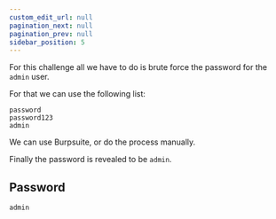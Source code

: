 ```yaml
---
custom_edit_url: null
pagination_next: null
pagination_prev: null
sidebar_position: 5
---
```


For this challenge all we have to do is brute force the password for the `admin` user.

For that we can use the following list:

```
password
password123
admin
```

We can use Burpsuite, or do the process manually.

Finally the password is revealed to be `admin`.

## Password

```
admin
```
